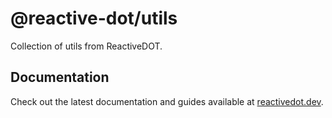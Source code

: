 # @reactive-dot/utils

Collection of utils from ReactiveDOT.

## Documentation

Check out the latest documentation and guides available at [reactivedot.dev](https://reactivedot.dev/).
